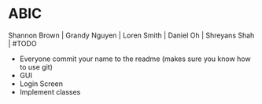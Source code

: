 # ABIC

Shannon Brown |
Grandy Nguyen |
Loren Smith |
Daniel Oh |
Shreyans Shah |
#TODO
- Everyone commit your name to the readme (makes sure you know how to use git)
- GUI
- Login Screen
- Implement classes
